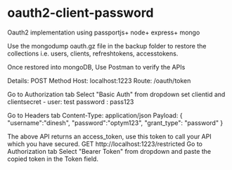 # oauth2-client-password
Oauth2 implementation using passportjs+ node+ express+ mongo

Use the mongodump oauth.gz file in the backup folder to restore the collections i.e. users, clients, refreshtokens, accesstokens.

Once restored into mongoDB, Use Postman to verify the APIs

Details:
POST Method
Host: localhost:1223
Route: /oauth/token

Go to Authorization tab
Select "Basic Auth" from dropdown
set clientid and clientsecret - 
user: test
password : pass123

Go to Headers tab
Content-Type: application/json
Payload:
{
    "username":"dinesh",
    "password":"optym123",
    "grant_type": "password"
}

The above API returns an access_token, use this token to call your API which you have secured.
GET http://localhost:1223/restricted
Go to Authorization tab
Select "Bearer Token" from dropdown and paste the copied token in the Token field.
